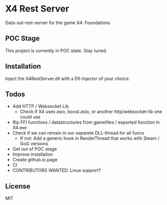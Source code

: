 # X4 Rest Server

Data-out rest-server for the game X4: Foundations

## POC Stage

This project is currently in POC state. Stay tuned.

## Installation

Inject the X4RestServer.dll with a Dll-Injector of your choice.

## Todos

- Add HTTP / Websocket Lib
  - Check if X4 uses asio, boost.asio, or another http/websocket-lib one could use
- Rip FFI functions / datastructures from gamefiles / exported function in X4.exe
- Check if we can remain in our separete DLL-thread for all funcs
  - If not: Add a generic hook in RenderThread that works with Steam / GoG versions
- Get out of POC stage
- Improve installation
- Create github.io page
- CI
- CONTRIBUTORS WANTED: Linux support?


## License

MIT
